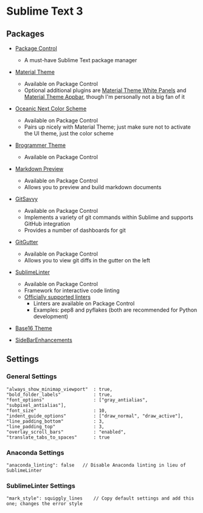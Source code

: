 # Sublime Text 3

## Packages

- [Package Control](https://packagecontrol.io/installation#st3)
    - A must-have Sublime Text package manager

- [Material Theme](https://github.com/equinusocio/material-theme)
    - Available on Package Control
	- Optional additional plugins are [Material Theme White Panels](https://github.com/equinusocio/material-theme-white-panels) and [Material Theme Appbar](https://github.com/equinusocio/material-theme-appbar), though I'm personally not a big fan of it

- [Oceanic Next Color Scheme](https://github.com/voronianski/oceanic-next-color-scheme)
    - Available on Package Control
    - Pairs up nicely with Material Theme; just make sure not to activate the UI theme, just the color scheme

- [Brogrammer Theme](https://github.com/kenwheeler/brogrammer-theme)
    - Available on Package Control

- [Markdown Preview](https://github.com/revolunet/sublimetext-markdown-preview)
    - Available on Package Control
    - Allows you to preview and build markdown documents

- [GitSavvy](https://github.com/divmain/GitSavvy)
	- Available on Package Control
	- Implements a variety of git commands within Sublime and supports GitHub integration
    - Provides a number of dashboards for git

- [GitGutter](https://github.com/jisaacks/GitGutter)
    - Available on Package Control
    - Allows you to view git diffs in the gutter on the left

- [SublimeLinter](https://github.com/SublimeLinter/SublimeLinter3)
    - Available on Package Control
    - Framework for interactive code linting
    - [Officially supported linters](https://github.com/SublimeLinter?page=1)
        - Linters are available on Package Control
        - Examples: pep8 and pyflakes (both are recommended for Python development)

- [Base16 Theme](https://github.com/chriskempson/base16-textmate)

- [SideBarEnhancements](https://github.com/titoBouzout/SideBarEnhancements)

## Settings

### General Settings

```
"always_show_minimap_viewport"  : true,
"bold_folder_labels"            : true,
"font_options"                  : ["gray_antialias", "subpixel_antialias"],
"font_size"                     : 10,
"indent_guide_options"          : ["draw_normal", "draw_active"],
"line_padding_bottom"           : 3,
"line_padding_top"              : 3,
"overlay_scroll_bars"           : "enabled",
"translate_tabs_to_spaces"      : true
```

### Anaconda Settings

```
"anaconda_linting": false   // Disable Anaconda linting in lieu of SublimeLinter
```

### SublimeLinter Settings

```
"mark_style": squiggly_lines    // Copy default settings and add this one; changes the error style
```